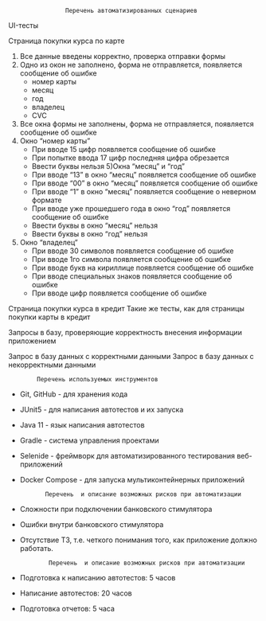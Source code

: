                     Перечень автоматизированных сценариев

UI-тесты

Cтраница покупки курса по карте

1) Все данные введены корректно, проверка отправки формы
2) Одно из окон не заполнено, форма не отправляется, появляется сообщение об ошибке
    - номер карты
    - месяц
    - год
    - владелец
    - CVC
3) Все окна формы не заполнены, форма не отправляется, появляется сообщение об ошибке
4) Окно “номер карты”
    - При вводе 15 цифр появляется сообщение об ошибке
    - При попытке ввода 17 цифр последняя цифра обрезается
    - Ввести буквы нельзя
5)Окна “месяц” и “год”
    - При вводе “13” в окно “месяц” появляется сообщение об ошибке
    - При вводе “00” в окно “месяц” появляется сообщение об ошибке
    - При вводе “1” в окно “месяц” появляется сообщение о неверном формате
    - При вводе уже прошедшего года в окно “год” появляется сообщение об ошибке
    - Ввести буквы в окно “месяц” нельзя
    - Ввести буквы в окно “год” нельзя
6) Окно “владелец”
    - При вводе 30 символов появляется сообщение об ошибке
    - При вводе 1го символа появляется сообщение об ошибке
    - При вводе букв на кириллице появляется сообщение об ошибке
    - При вводе специальных знаков появляется сообщение об ошибке
    - При вводе цифр появляется сообщение об ошибке

Cтраница покупки курса в кредит
Такие же тесты, как для страницы покупки карты в кредит


Запросы в базу, проверяющие корректность внесения информации приложением

Запрос в базу данных с корректными данными
Запрос в базу данных с некорректными данными


            Перечень используемых инструментов

- Git, GitHub - для хранения кода
- JUnit5 - для написания автотестов и их запуска
- Java 11 - язык написания автотестов
- Gradle - система управления проектами
- Selenide - фреймворк для автоматизированного тестирования веб-приложений
- Docker Compose - для запуска мультиконтейнерных приложений


             Перечень  и описание возможных рисков при автоматизации

- Сложности при подключении банковского стимулятора
- Ошибки внутри банковского стимулятора
- Отсутствие ТЗ, т.е. четкого понимания того, как приложение должно работать.

              Перечень  и описание возможных рисков при автоматизации

- Подготовка к написанию автотестов: 5 часов
- Написание автотестов: 20 часов
- Подготовка отчетов: 5 часа
